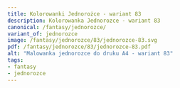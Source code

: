 ```yaml
---
title: Kolorowanki Jednorożce - wariant 83
description: Kolorowanka Jednorozce - wariant 83
canonical: /fantasy/jednorozce/
variant_of: jednorozce
image: /fantasy/jednorozce/83/jednorozce-83.svg
pdf: /fantasy/jednorozce/83/jednorozce-83.pdf
alt: "Malowanka jednorozce do druku A4 - wariant 83"
tags:
- fantasy
- jednorozce
---
```

